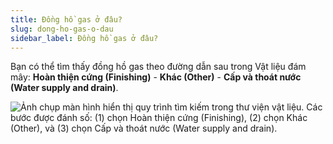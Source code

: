 ```yaml
---
title: Đồng hồ gas ở đâu?
slug: dong-ho-gas-o-dau
sidebar_label: Đồng hồ gas ở đâu?
---
```


Bạn có thể tìm thấy đồng hồ gas theo đường dẫn sau trong Vật liệu đám mây: **Hoàn thiện cứng (Finishing)** - **Khác (Other)** - **Cấp và thoát nước (Water supply and drain)**.

![Ảnh chụp màn hình hiển thị quy trình tìm kiếm trong thư viện vật liệu. Các bước được đánh số: (1) chọn Hoàn thiện cứng (Finishing), (2) chọn Khác (Other), và (3) chọn Cấp và thoát nước (Water supply and drain).](https://storage.googleapis.com/jegavn_kb/images/320f28a2-23c5-4f4c-a3ed-8fa3c17f790a.png)